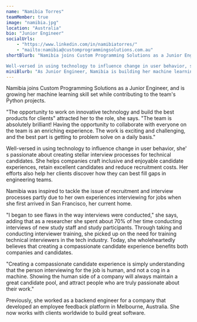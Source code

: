 ```yaml
---
name: "Namibia Torres"
teamMember: true
image: "namibia.jpg"
location: "Australia"
bio: "Junior Engineer"
socialUrls:
    - "https://www.linkedin.com/in/namibiatorres/"
    - "mailto:namibia@customprogrammingsolutions.com.au"
shortBlurb: "Namibia joins Custom Programming Solutions as a Junior Engineer, and is growing her machine learning skill set while contributing to the team's Python projects. 

Well-versed in using technology to influence change in user behavior, she' s passionate about creating stellar interview processes for technical candidates."
miniBlurb: "As Junior Engineer, Namibia is building her machine learning skill set and contributing to the team's Python projects. She is also growing her own business to help companies craft inclusive and enjoyable candidate experiences."
---
```




Namibia joins Custom Programming Solutions as a Junior Engineer, and is growing her machine learning skill set while contributing to the team's Python projects. 

"The opportunity to work on innovative technology and build the best products for clients" attracted her to the role, she says. "The team is absolutely brilliant! Having the opportunity to collaborate with everyone on the team is an enriching experience. The work is exciting and challenging, and the best part is getting to problem solve on a daily basis."

Well-versed in using technology to influence change in user behavior, she' s passionate about creating stellar interview processes for technical candidates. She helps companies craft inclusive and enjoyable candidate experiences, retain excellent candidates and reduce recruitment costs. Her efforts also help her clients discover how they can best fill gaps in engineering teams.

Namibia was inspired to tackle the issue of recruitment and interview processes partly due to her own experiences interviewing for jobs when she first arrived in San Francisco, her current home. 

"I began to see flaws in the way interviews were conducted," she says, adding that as a researcher she spent about 70% of her time conducting interviews of new study staff and study participants. Through taking and conducting interviewer training, she picked up on the need for training technical interviewers in the tech industry. Today, she wholeheartedly believes that creating a compassionate candidate experience benefits both companies and candidates. 

"Creating a compassionate candidate experience is simply understanding that the person interviewing for the job is human, and not a cog in a machine. Showing the human side of a company will always maintain a great candidate pool, and attract people who are truly passionate about their work."

Previously, she worked as a backend engineer for a company that developed an employee feedback platform in Melbourne, Australia. She now works with clients worldwide to build great software.
